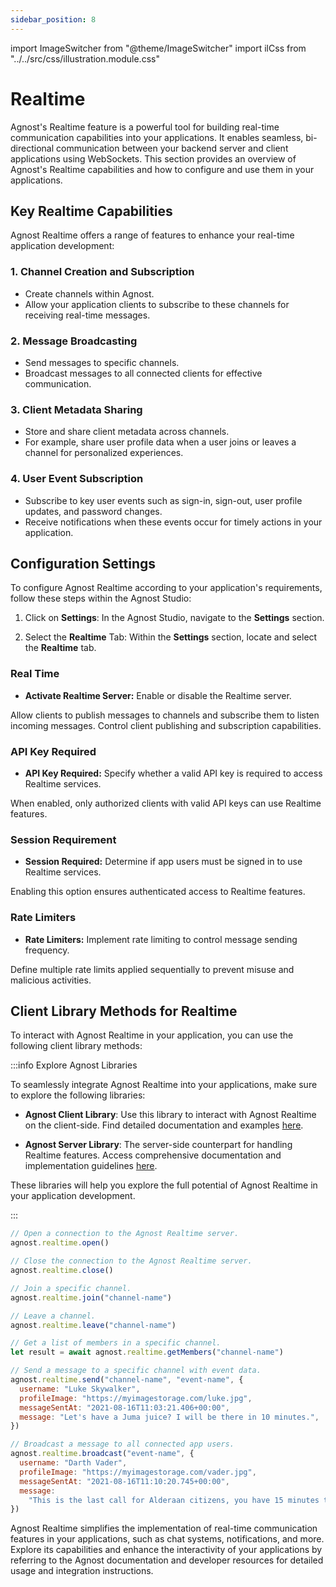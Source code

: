 ```yaml
---
sidebar_position: 8
---
```


import ImageSwitcher from "@theme/ImageSwitcher"
import ilCss from "../../src/css/illustration.module.css"

# Realtime

Agnost's Realtime feature is a powerful tool for building real-time
communication capabilities into your applications. It enables seamless,
bi-directional communication between your backend server and client applications
using WebSockets. This section provides an overview of Agnost's Realtime
capabilities and how to configure and use them in your applications.

## Key Realtime Capabilities

Agnost Realtime offers a range of features to enhance your real-time application
development:

### 1. Channel Creation and Subscription

- Create channels within Agnost.
- Allow your application clients to subscribe to these channels for receiving
  real-time messages.

### 2. Message Broadcasting

- Send messages to specific channels.
- Broadcast messages to all connected clients for effective communication.

### 3. Client Metadata Sharing

- Store and share client metadata across channels.
- For example, share user profile data when a user joins or leaves a channel for
  personalized experiences.

### 4. User Event Subscription

- Subscribe to key user events such as sign-in, sign-out, user profile updates,
  and password changes.
- Receive notifications when these events occur for timely actions in your
  application.

## Configuration Settings

To configure Agnost Realtime according to your application's requirements,
follow these steps within the Agnost Studio:

1. Click on **Settings**: In the Agnost Studio, navigate to the **Settings**
   section.

<ImageSwitcher
  lightImageSrc="/img/docs/application-development/settings-l.png?text=LightMode"
  darkImageSrc="/img/docs/application-development/settings.png?text=DarkMode"
  className={ilCss.illustration__md}
  width={820}
/>

2. Select the **Realtime** Tab: Within the **Settings** section, locate and
   select the **Realtime** tab.

<ImageSwitcher
  lightImageSrc="/img/docs/application-development/realtime-l.png?text=LightMode"
  darkImageSrc="/img/docs/application-development/realtime.png?text=DarkMode"
  className={ilCss.illustration__md}
  width={480}
/>

### Real Time

- **Activate Realtime Server:** Enable or disable the Realtime server.

Allow clients to publish messages to channels and subscribe them to listen
incoming messages. Control client publishing and subscription capabilities.

### API Key Required

- **API Key Required:** Specify whether a valid API key is required to access
  Realtime services.

When enabled, only authorized clients with valid API keys can use Realtime
features.

### Session Requirement

- **Session Required:** Determine if app users must be signed in to use Realtime
  services.

Enabling this option ensures authenticated access to Realtime features.

### Rate Limiters

- **Rate Limiters:** Implement rate limiting to control message sending
  frequency.

Define multiple rate limits applied sequentially to prevent misuse and malicious
activities.

## Client Library Methods for Realtime

To interact with Agnost Realtime in your application, you can use the following
client library methods:

:::info Explore Agnost Libraries

To seamlessly integrate Agnost Realtime into your applications, make sure to
explore the following libraries:

- **Agnost Client Library**: Use this library to interact with Agnost Realtime
  on the client-side. Find detailed documentation and examples
  [here](/client/realtime/channels).

- **Agnost Server Library**: The server-side counterpart for handling Realtime
  features. Access comprehensive documentation and implementation guidelines
  [here](/server/realtime).

These libraries will help you explore the full potential of Agnost Realtime in
your application development.

:::

```javascript showLineNumbers
// Open a connection to the Agnost Realtime server.
agnost.realtime.open()

// Close the connection to the Agnost Realtime server.
agnost.realtime.close()

// Join a specific channel.
agnost.realtime.join("channel-name")

// Leave a channel.
agnost.realtime.leave("channel-name")

// Get a list of members in a specific channel.
let result = await agnost.realtime.getMembers("channel-name")

// Send a message to a specific channel with event data.
agnost.realtime.send("channel-name", "event-name", {
  username: "Luke Skywalker",
  profileImage: "https://myimagestorage.com/luke.jpg",
  messageSentAt: "2021-08-16T11:03:21.406+00:00",
  message: "Let's have a Juma juice? I will be there in 10 minutes.",
})

// Broadcast a message to all connected app users.
agnost.realtime.broadcast("event-name", {
  username: "Darth Vader",
  profileImage: "https://myimagestorage.com/vader.jpg",
  messageSentAt: "2021-08-16T11:10:20.745+00:00",
  message:
    "This is the last call for Alderaan citizens, you have 15 minutes to leave the planet.",
})
```

Agnost Realtime simplifies the implementation of real-time communication
features in your applications, such as chat systems, notifications, and more.
Explore its capabilities and enhance the interactivity of your applications by
referring to the Agnost documentation and developer resources for detailed usage
and integration instructions.
